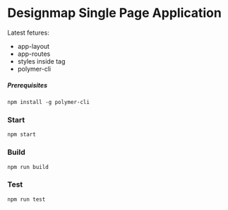 # Designmap Single Page Application

Latest fetures:

- app-layout
- app-routes
- styles inside tag
- polymer-cli


##### Prerequisites

    npm install -g polymer-cli

### Start

    npm start

### Build

    npm run build

### Test

    npm run test
